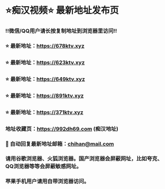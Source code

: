 # ⭐️痴汉视频⭐️ 最新地址发布页

### ‼️微信/QQ用户请长按复制地址到浏览器里访问‼️

### ⭐️ 最新地址：https://678ktv.xyz

### ⭐️ 最新地址：https://623ktv.xyz

### ⭐️ 最新地址：https://649ktv.xyz

### ⭐️ 最新地址：https://891ktv.xyz

### ⭐️ 最新地址：https://371ktv.xyz



### 地址收藏页：https://992dh69.com (痴汉地址)
### 📧 自动回复最新地址邮箱：chihan@mail.com
### 请用谷歌浏览器、火狐浏览器。国产浏览器会屏蔽网址，比如夸克、QQ浏览器等等会屏蔽敏感网址。
### 苹果手机用户请用自带浏览器访问。
